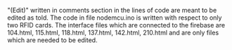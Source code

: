 "(Edit)" written in comments section in the lines of code are meant to be edited as told.
The code in file nodemcu.ino is written with respect to only two RFID cards. 
The interface files which are connected to the firebase are 104.html, 115.html, 118.html, 137.html, 142.html, 210.html and are
only files which are needed to be edited.
